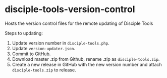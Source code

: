 # disciple-tools-version-control
Hosts the version control files for the remote updating of Disciple Tools

Steps to updating:
1. Update version number in `disciple-tools.php`.
1. Update `version-updater.json`.
1. Commit to GitHub.
1. Download master .zip from Github, rename .zip as `disciple-tools.zip`.
1. Create a new release in GitHub with the new version number and attach `disciple-tools.zip` to release.

